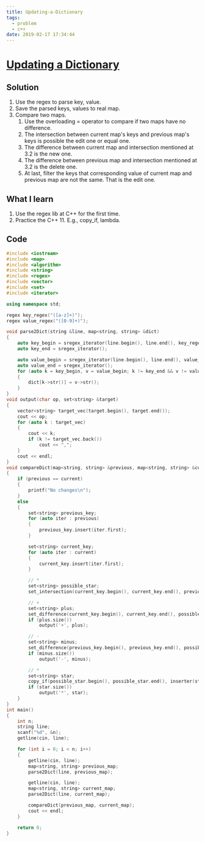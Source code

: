 ```yaml
---
title: Updating-a-Dictionary
tags:
  - problem
  - c++
date: 2019-02-17 17:34:44
---
```



# [Updating a Dictionary](https://uva.onlinejudge.org/index.php?option=com_onlinejudge&Itemid=8&page=show_problem&problem=3948)

## Solution

1. Use the regex to parse key, value.
2. Save the parsed keys, values to real map.
3. Compare two maps.
    1. Use the overloading = operator to compare if two maps have no difference.
    2. The intersection between current map's keys and previous map's keys is possible the edit one or equal one.
    3. The difference between current map and intersection mentioned at 3.2 is the new one.
    4. The difference between previous map and intersection mentioned at 3.2 is the delete one.
    5. At last, filter the keys that corresponding value of current map and previous map are not the same. That is the edit one.

## What I learn

1. Use the regex lib at C++ for the first time.
2. Practice the C++ 11. E.g., copy_if, lambda.

## Code
```c++
#include <iostream>
#include <map>
#include <algorithm>
#include <string>
#include <regex>
#include <vector>
#include <set>
#include <iterator>

using namespace std;

regex key_regex("([a-z]+)");
regex value_regex("([0-9]+)");

void parse2Dict(string &line, map<string, string> &dict)
{
    auto key_begin = sregex_iterator(line.begin(), line.end(), key_regex);
    auto key_end = sregex_iterator();

    auto value_begin = sregex_iterator(line.begin(), line.end(), value_regex);
    auto value_end = sregex_iterator();
    for (auto k = key_begin, v = value_begin; k != key_end && v != value_end; ++k, ++v)
    {
        dict[k->str()] = v->str();
    }
}
void output(char op, set<string> &target)
{
    vector<string> target_vec(target.begin(), target.end());
    cout << op;
    for (auto k : target_vec)
    {
        cout << k;
        if (k != target_vec.back())
            cout << ",";
    }
    cout << endl;
}
void compareDict(map<string, string> &previous, map<string, string> &current)
{
    if (previous == current)
    {
        printf("No changes\n");
    }
    else
    {
        set<string> previous_key;
        for (auto iter : previous)
        {
            previous_key.insert(iter.first);
        }

        set<string> current_key;
        for (auto iter : current)
        {
            current_key.insert(iter.first);
        }

        // *
        set<string> possible_star;
        set_intersection(current_key.begin(), current_key.end(), previous_key.begin(), previous_key.end(), inserter(possible_star, possible_star.begin()));

        // +
        set<string> plus;
        set_difference(current_key.begin(), current_key.end(), possible_star.begin(), possible_star.end(), inserter(plus, plus.begin()));
        if (plus.size())
            output('+', plus);

        // -
        set<string> minus;
        set_difference(previous_key.begin(), previous_key.end(), possible_star.begin(), possible_star.end(), inserter(minus, minus.begin()));
        if (minus.size())
            output('-', minus);

        // *
        set<string> star;
        copy_if(possible_star.begin(), possible_star.end(), inserter(star, star.begin()), [&](string k) { return current[k] != previous[k]; });
        if (star.size())
            output('*', star);
    }
}
int main()
{
    int n;
    string line;
    scanf("%d", &n);
    getline(cin, line);

    for (int i = 0; i < n; i++)
    {
        getline(cin, line);
        map<string, string> previous_map;
        parse2Dict(line, previous_map);

        getline(cin, line);
        map<string, string> current_map;
        parse2Dict(line, current_map);

        compareDict(previous_map, current_map);
        cout << endl;
    }

    return 0;
}
```
